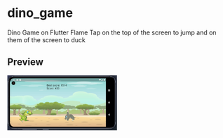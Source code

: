 # dino_game

Dino Game on Flutter Flame
Tap on the top of the screen to jump and on them of the screen to duck

## Preview

<img src = 'game/game_screen.jpg' width='250'>
